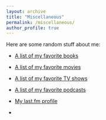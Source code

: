 ```yaml
---
layout: archive
title: "Miscellaneous"
permalink: /miscellaneous/
author_profile: true
---
```

Here are some random stuff about me:

- [A list of my favorite books](./../books)
- [A list of my favorite movies](./../movies)
- [A list of my favorite TV shows](./../tv-shows)
- [A list of my favorite podcasts](./../podcasts)
- [My last.fm profile](https://www.last.fm/user/wrahool)

- 









<!--stackedit_data:
eyJoaXN0b3J5IjpbMjA3MjMwMDkzMCwxNTY1NDM3MjczLC02Nz
QwMDI0ODldfQ==
-->